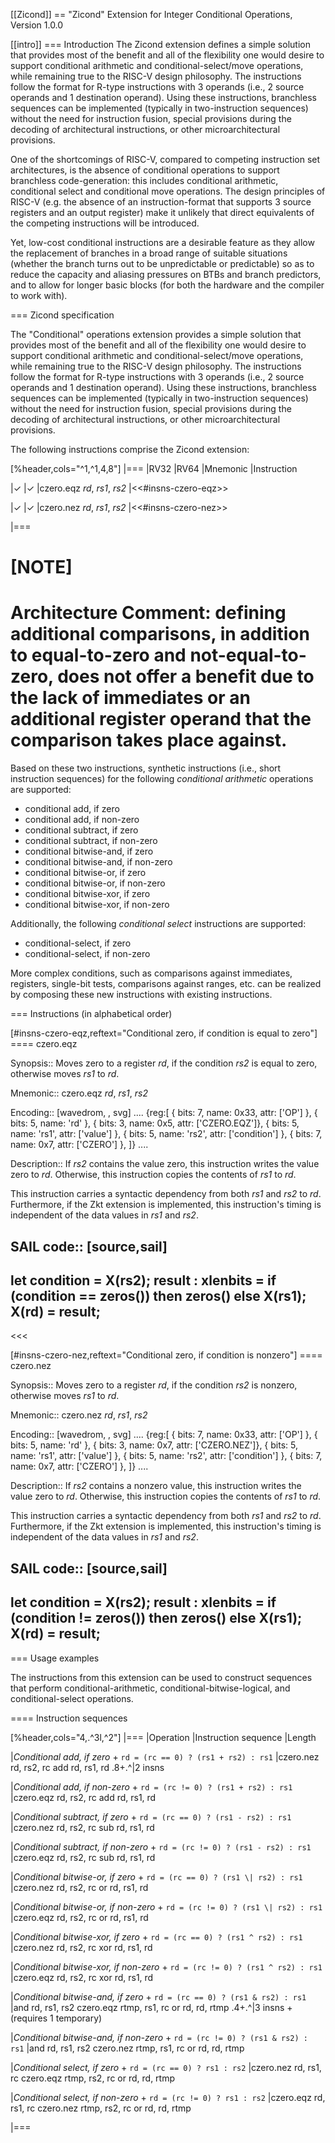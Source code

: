 [[Zicond]]
\== "Zicond" Extension for Integer Conditional Operations, Version 1.0.0

[[intro]]
\=== Introduction
The Zicond extension defines a simple solution that provides most of the benefit and all of the flexibility one would desire to support conditional arithmetic and conditional-select/move operations, while remaining true to the RISC-V design philosophy.
The instructions follow the format for R-type instructions with 3 operands (i.e., 2 source operands and 1 destination operand).
Using these instructions, branchless sequences can be implemented (typically in two-instruction sequences) without the need for instruction fusion, special provisions during the decoding of architectural instructions, or other microarchitectural provisions.

One of the shortcomings of RISC-V, compared to competing instruction set architectures, is the absence of conditional operations to support branchless code-generation: this includes conditional arithmetic, conditional select and conditional move operations.
The design principles of RISC-V (e.g. the absence of an instruction-format that supports 3 source registers and an output register) make it unlikely that direct equivalents of the competing instructions will be introduced.

Yet, low-cost conditional instructions are a desirable feature as they allow the replacement of branches in a broad range of suitable situations (whether the branch turns out to be unpredictable or predictable) so as to reduce the capacity and aliasing pressures on BTBs and branch predictors, and to allow for longer basic blocks (for both the hardware and the compiler to work with).

\=== Zicond specification

The "Conditional" operations extension provides a simple solution that provides most of the benefit and all of the flexibility one would desire to support conditional arithmetic and conditional-select/move operations, while remaining true to the RISC-V design philosophy.
The instructions follow the format for R-type instructions with 3 operands (i.e., 2 source operands and 1 destination operand).
Using these instructions, branchless sequences can be implemented (typically in two-instruction sequences) without the need for instruction fusion, special provisions during the decoding of architectural instructions, or other microarchitectural provisions.

The following instructions comprise the Zicond extension:

[%header,cols="^1,^1,4,8"]
|===
|RV32
|RV64
|Mnemonic
|Instruction

|&#10003;
|&#10003;
|czero.eqz _rd_, _rs1_, _rs2_
|<<#insns-czero-eqz>>

|&#10003;
|&#10003;
|czero.nez _rd_, _rs1_, _rs2_
|<<#insns-czero-nez>>

|===

# [NOTE]

# Architecture Comment: defining additional comparisons, in addition to equal-to-zero and not-equal-to-zero, does not offer a benefit due to the lack of immediates or an additional register operand that the comparison takes place against.

Based on these two instructions, synthetic instructions (i.e., short instruction sequences) for the following _conditional arithmetic_ operations are supported:

- conditional add, if zero
- conditional add, if non-zero
- conditional subtract, if zero
- conditional subtract, if non-zero
- conditional bitwise-and, if zero
- conditional bitwise-and, if non-zero
- conditional bitwise-or, if zero
- conditional bitwise-or, if non-zero
- conditional bitwise-xor, if zero
- conditional bitwise-xor, if non-zero

Additionally, the following _conditional select_ instructions are supported:

- conditional-select, if zero
- conditional-select, if non-zero

More complex conditions, such as comparisons against immediates, registers, single-bit tests, comparisons against ranges, etc. can be realized by composing these new instructions with existing instructions.

\=== Instructions (in alphabetical order)

[#insns-czero-eqz,reftext="Conditional zero, if condition is equal to zero"]
\==== czero.eqz

Synopsis::
Moves zero to a register _rd_, if the condition _rs2_ is equal to zero, otherwise moves _rs1_ to _rd_.

Mnemonic::
czero.eqz _rd_, _rs1_, _rs2_

Encoding::
[wavedrom, , svg]
....
{reg:[
{ bits:  7, name: 0x33, attr: ['OP'] },
{ bits:  5, name: 'rd' },
{ bits:  3, name: 0x5, attr: ['CZERO.EQZ']},
{ bits:  5, name: 'rs1', attr: ['value'] },
{ bits:  5, name: 'rs2', attr: ['condition'] },
{ bits:  7, name: 0x7, attr: ['CZERO'] },
]}
....

Description::
If _rs2_ contains the value zero, this instruction writes the value zero to _rd_.  Otherwise, this instruction copies the contents of _rs1_ to _rd_.

This instruction carries a syntactic dependency from both _rs1_ and _rs2_ to _rd_.
Furthermore, if the Zkt extension is implemented, this instruction's timing is independent of the data values in _rs1_ and _rs2_.

SAIL code::
[source,sail]
-----------------------------------------------------------------

let condition = X(rs2);
result : xlenbits = if (condition == zeros()) then zeros()
else X(rs1);
X(rd) = result;
----------------------------------

<<<

[#insns-czero-nez,reftext="Conditional zero, if condition is nonzero"]
\==== czero.nez

Synopsis::
Moves zero to a register _rd_, if the condition _rs2_ is nonzero, otherwise moves _rs1_ to _rd_.

Mnemonic::
czero.nez _rd_, _rs1_, _rs2_

Encoding::
[wavedrom, , svg]
....
{reg:[
{ bits:  7, name: 0x33, attr: ['OP'] },
{ bits:  5, name: 'rd' },
{ bits:  3, name: 0x7, attr: ['CZERO.NEZ']},
{ bits:  5, name: 'rs1', attr: ['value'] },
{ bits:  5, name: 'rs2', attr: ['condition'] },
{ bits:  7, name: 0x7, attr: ['CZERO'] },
]}
....

Description::
If _rs2_ contains a nonzero value, this instruction writes the value zero to _rd_.  Otherwise, this instruction copies the contents of _rs1_ to _rd_.

This instruction carries a syntactic dependency from both _rs1_ and _rs2_ to _rd_.
Furthermore, if the Zkt extension is implemented, this instruction's timing is independent of the data values in _rs1_ and _rs2_.

SAIL code::
[source,sail]
-----------------------------------------------------------------

let condition = X(rs2);
result : xlenbits = if (condition != zeros()) then zeros()
else X(rs1);
X(rd) = result;
----------------------------------

\=== Usage examples

The instructions from this extension can be used to construct sequences that perform conditional-arithmetic, conditional-bitwise-logical, and conditional-select operations.

\==== Instruction sequences

[%header,cols="4,.^3l,^2"]
|===
|Operation
|Instruction sequence
|Length

|_Conditional add, if zero_ +
`rd = (rc == 0) ? (rs1 + rs2) : rs1`
|czero.nez  rd, rs2, rc
add        rd, rs1, rd
.8+.^|2 insns

|_Conditional add, if non-zero_ +
`rd = (rc != 0) ? (rs1 + rs2) : rs1`
|czero.eqz  rd, rs2, rc
add        rd, rs1, rd

|_Conditional subtract, if zero_ +
`rd = (rc == 0) ? (rs1 - rs2) : rs1`
|czero.nez  rd, rs2, rc
sub        rd, rs1, rd

|_Conditional subtract, if non-zero_ +
`rd = (rc != 0) ? (rs1 - rs2) : rs1`
|czero.eqz  rd, rs2, rc
sub        rd, rs1, rd

|_Conditional bitwise-or, if zero_ +
`rd = (rc == 0) ? (rs1 \| rs2) : rs1`
|czero.nez  rd, rs2, rc
or         rd, rs1, rd

|_Conditional bitwise-or, if non-zero_ +
`rd = (rc != 0) ? (rs1 \| rs2) : rs1`
|czero.eqz  rd, rs2, rc
or         rd, rs1, rd

|_Conditional bitwise-xor, if zero_ +
`rd = (rc == 0) ? (rs1 ^ rs2) : rs1`
|czero.nez  rd, rs2, rc
xor        rd, rs1, rd

|_Conditional bitwise-xor, if non-zero_ +
`rd = (rc != 0) ? (rs1 ^ rs2) : rs1`
|czero.eqz  rd, rs2, rc
xor        rd, rs1, rd

|_Conditional bitwise-and, if zero_ +
`rd = (rc == 0) ? (rs1 & rs2) : rs1`
|and        rd, rs1, rs2
czero.eqz  rtmp, rs1, rc
or         rd, rd, rtmp
.4+.^|3 insns +
(requires 1 temporary)

|_Conditional bitwise-and, if non-zero_ +
`rd = (rc != 0) ? (rs1 & rs2) : rs1`
|and        rd, rs1, rs2
czero.nez  rtmp, rs1, rc
or         rd, rd, rtmp

|_Conditional select, if zero_ +
`rd = (rc == 0) ? rs1 : rs2`
|czero.nez  rd, rs1, rc
czero.eqz  rtmp, rs2, rc
or         rd, rd, rtmp

|_Conditional select, if non-zero_ +
`rd = (rc != 0) ? rs1 : rs2`
|czero.eqz  rd, rs1, rc
czero.nez  rtmp, rs2, rc
or         rd, rd, rtmp

|===

